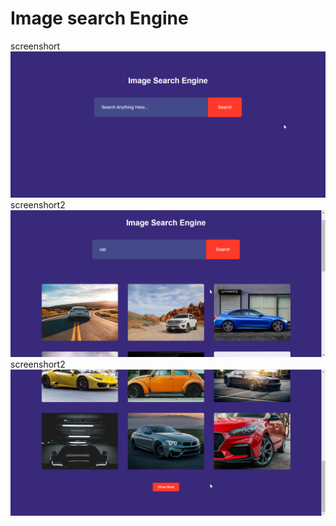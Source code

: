 # Image search Engine
screenshort
![Alt text](/2.png "optional title")
screenshort2
![Alt text](/1.png "optional title")
screenshort2
![Alt text](/3.png "optional title")
